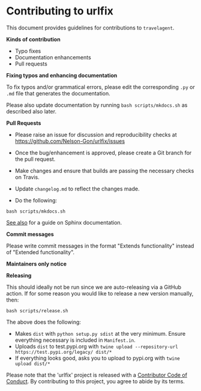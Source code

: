 # Contributing to urlfix

This document provides guidelines for contributions to `travelagent`.

**Kinds of contribution**

* Typo fixes
* Documentation enhancements
* Pull requests


**Fixing typos and enhancing documentation**

To fix typos and/or grammatical errors, please edit the corresponding `.py` or `.md` file that 
generates the documentation. 

Please also update documentation by running `bash scripts/mkdocs.sh` as described also later. 

**Pull Requests**

* Please raise an issue for discussion and reproducibility checks at https://github.com/Nelson-Gon/urlfix/issues

* Once the bug/enhancement is approved, please create a Git branch for the pull request.

* Make changes and ensure that builds are passing the necessary checks on Travis.

* Update `changelog.md` to reflect the changes made.

* Do the following:



```
bash scripts/mkdocs.sh 
```

[See also](https://samnicholls.net/2016/06/15/how-to-sphinx-readthedocs/) for a guide on Sphinx documentation.

**Commit messages**

Please write commit messages in the format "Extends functionality" instead of "Extended functionality".


**Maintainers only notice**


**Releasing**

This should ideally not be run since we are auto-releasing via a GitHub action. If for some reason you would like to
release a new version manually, then:

```shell
bash scripts/release.sh
```
The above does the following:

 - Makes `dist` with `python setup.py sdist` at the very minimum. Ensure everything necessary is included in
 `Manifest.in`. 
 - Uploads `dist` to test.pypi.org with `twine upload --repository-url https://test.pypi.org/legacy/ dist/*`
 - If everything looks good, asks you to upload to pypi.org with `twine upload dist/*`
 
Please note that the 'urlfix' project is released with a
[Contributor Code of Conduct](https://github/com/Nelson-Gon/urlfix/.github/CODE_OF_CONDUCT.md).
By contributing to this project, you agree to abide by its terms.


